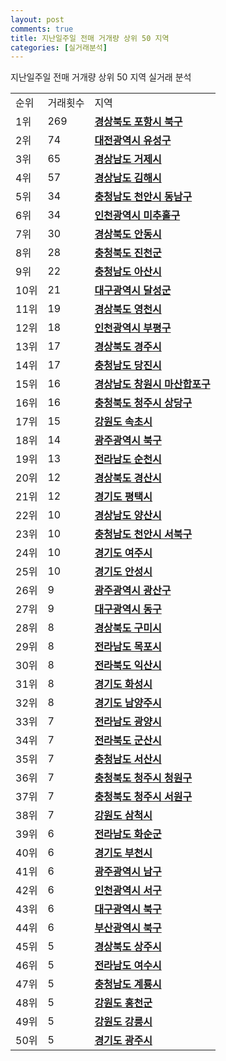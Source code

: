 ```yaml
---
layout: post
comments: true
title: 지난일주일 전매 거개량 상위 50 지역
categories: [실거래분석]
---
```


지난일주일 전매 거개량 상위 50 지역 실거래 분석

<table>
  <tr>
    <td>순위</td>
    <td>거래횟수</td>
    <td>지역</td>
  </tr>

  <tr>
    <td>1위</td>
    <td>269</td>
    <td colspan="4" style="font-weight: bold;"><a href="/실거래가/2021/06/15/47113.html">경상북도 포항시 북구 </a></td>
  </tr>

  <tr>
    <td>2위</td>
    <td>74</td>
    <td colspan="4" style="font-weight: bold;"><a href="/실거래가/2021/06/15/30200.html">대전광역시 유성구 </a></td>
  </tr>

  <tr>
    <td>3위</td>
    <td>65</td>
    <td colspan="4" style="font-weight: bold;"><a href="/실거래가/2021/06/15/48310.html">경상남도 거제시 </a></td>
  </tr>

  <tr>
    <td>4위</td>
    <td>57</td>
    <td colspan="4" style="font-weight: bold;"><a href="/실거래가/2021/06/15/48250.html">경상남도 김해시 </a></td>
  </tr>

  <tr>
    <td>5위</td>
    <td>34</td>
    <td colspan="4" style="font-weight: bold;"><a href="/실거래가/2021/06/15/44131.html">충청남도 천안시 동남구 </a></td>
  </tr>

  <tr>
    <td>6위</td>
    <td>34</td>
    <td colspan="4" style="font-weight: bold;"><a href="/실거래가/2021/06/15/28177.html">인천광역시 미추홀구 </a></td>
  </tr>

  <tr>
    <td>7위</td>
    <td>30</td>
    <td colspan="4" style="font-weight: bold;"><a href="/실거래가/2021/06/15/47170.html">경상북도 안동시 </a></td>
  </tr>

  <tr>
    <td>8위</td>
    <td>28</td>
    <td colspan="4" style="font-weight: bold;"><a href="/실거래가/2021/06/15/43750.html">충청북도 진천군 </a></td>
  </tr>

  <tr>
    <td>9위</td>
    <td>22</td>
    <td colspan="4" style="font-weight: bold;"><a href="/실거래가/2021/06/15/44200.html">충청남도 아산시 </a></td>
  </tr>

  <tr>
    <td>10위</td>
    <td>21</td>
    <td colspan="4" style="font-weight: bold;"><a href="/실거래가/2021/06/15/27710.html">대구광역시 달성군 </a></td>
  </tr>

  <tr>
    <td>11위</td>
    <td>19</td>
    <td colspan="4" style="font-weight: bold;"><a href="/실거래가/2021/06/15/47230.html">경상북도 영천시 </a></td>
  </tr>

  <tr>
    <td>12위</td>
    <td>18</td>
    <td colspan="4" style="font-weight: bold;"><a href="/실거래가/2021/06/15/28237.html">인천광역시 부평구 </a></td>
  </tr>

  <tr>
    <td>13위</td>
    <td>17</td>
    <td colspan="4" style="font-weight: bold;"><a href="/실거래가/2021/06/15/47130.html">경상북도 경주시 </a></td>
  </tr>

  <tr>
    <td>14위</td>
    <td>17</td>
    <td colspan="4" style="font-weight: bold;"><a href="/실거래가/2021/06/15/44270.html">충청남도 당진시 </a></td>
  </tr>

  <tr>
    <td>15위</td>
    <td>16</td>
    <td colspan="4" style="font-weight: bold;"><a href="/실거래가/2021/06/15/48125.html">경상남도 창원시 마산합포구 </a></td>
  </tr>

  <tr>
    <td>16위</td>
    <td>16</td>
    <td colspan="4" style="font-weight: bold;"><a href="/실거래가/2021/06/15/43111.html">충청북도 청주시 상당구 </a></td>
  </tr>

  <tr>
    <td>17위</td>
    <td>15</td>
    <td colspan="4" style="font-weight: bold;"><a href="/실거래가/2021/06/15/42210.html">강원도 속초시 </a></td>
  </tr>

  <tr>
    <td>18위</td>
    <td>14</td>
    <td colspan="4" style="font-weight: bold;"><a href="/실거래가/2021/06/15/29170.html">광주광역시 북구 </a></td>
  </tr>

  <tr>
    <td>19위</td>
    <td>13</td>
    <td colspan="4" style="font-weight: bold;"><a href="/실거래가/2021/06/15/46150.html">전라남도 순천시 </a></td>
  </tr>

  <tr>
    <td>20위</td>
    <td>12</td>
    <td colspan="4" style="font-weight: bold;"><a href="/실거래가/2021/06/15/47290.html">경상북도 경산시 </a></td>
  </tr>

  <tr>
    <td>21위</td>
    <td>12</td>
    <td colspan="4" style="font-weight: bold;"><a href="/실거래가/2021/06/15/41220.html">경기도 평택시 </a></td>
  </tr>

  <tr>
    <td>22위</td>
    <td>10</td>
    <td colspan="4" style="font-weight: bold;"><a href="/실거래가/2021/06/15/48330.html">경상남도 양산시 </a></td>
  </tr>

  <tr>
    <td>23위</td>
    <td>10</td>
    <td colspan="4" style="font-weight: bold;"><a href="/실거래가/2021/06/15/44133.html">충청남도 천안시 서북구 </a></td>
  </tr>

  <tr>
    <td>24위</td>
    <td>10</td>
    <td colspan="4" style="font-weight: bold;"><a href="/실거래가/2021/06/15/41670.html">경기도 여주시 </a></td>
  </tr>

  <tr>
    <td>25위</td>
    <td>10</td>
    <td colspan="4" style="font-weight: bold;"><a href="/실거래가/2021/06/15/41550.html">경기도 안성시 </a></td>
  </tr>

  <tr>
    <td>26위</td>
    <td>9</td>
    <td colspan="4" style="font-weight: bold;"><a href="/실거래가/2021/06/15/29200.html">광주광역시 광산구 </a></td>
  </tr>

  <tr>
    <td>27위</td>
    <td>9</td>
    <td colspan="4" style="font-weight: bold;"><a href="/실거래가/2021/06/15/27140.html">대구광역시 동구 </a></td>
  </tr>

  <tr>
    <td>28위</td>
    <td>8</td>
    <td colspan="4" style="font-weight: bold;"><a href="/실거래가/2021/06/15/47190.html">경상북도 구미시 </a></td>
  </tr>

  <tr>
    <td>29위</td>
    <td>8</td>
    <td colspan="4" style="font-weight: bold;"><a href="/실거래가/2021/06/15/46110.html">전라남도 목포시 </a></td>
  </tr>

  <tr>
    <td>30위</td>
    <td>8</td>
    <td colspan="4" style="font-weight: bold;"><a href="/실거래가/2021/06/15/45140.html">전라북도 익산시 </a></td>
  </tr>

  <tr>
    <td>31위</td>
    <td>8</td>
    <td colspan="4" style="font-weight: bold;"><a href="/실거래가/2021/06/15/41590.html">경기도 화성시 </a></td>
  </tr>

  <tr>
    <td>32위</td>
    <td>8</td>
    <td colspan="4" style="font-weight: bold;"><a href="/실거래가/2021/06/15/41360.html">경기도 남양주시 </a></td>
  </tr>

  <tr>
    <td>33위</td>
    <td>7</td>
    <td colspan="4" style="font-weight: bold;"><a href="/실거래가/2021/06/15/46230.html">전라남도 광양시 </a></td>
  </tr>

  <tr>
    <td>34위</td>
    <td>7</td>
    <td colspan="4" style="font-weight: bold;"><a href="/실거래가/2021/06/15/45130.html">전라북도 군산시 </a></td>
  </tr>

  <tr>
    <td>35위</td>
    <td>7</td>
    <td colspan="4" style="font-weight: bold;"><a href="/실거래가/2021/06/15/44210.html">충청남도 서산시 </a></td>
  </tr>

  <tr>
    <td>36위</td>
    <td>7</td>
    <td colspan="4" style="font-weight: bold;"><a href="/실거래가/2021/06/15/43114.html">충청북도 청주시 청원구 </a></td>
  </tr>

  <tr>
    <td>37위</td>
    <td>7</td>
    <td colspan="4" style="font-weight: bold;"><a href="/실거래가/2021/06/15/43112.html">충청북도 청주시 서원구 </a></td>
  </tr>

  <tr>
    <td>38위</td>
    <td>7</td>
    <td colspan="4" style="font-weight: bold;"><a href="/실거래가/2021/06/15/42230.html">강원도 삼척시 </a></td>
  </tr>

  <tr>
    <td>39위</td>
    <td>6</td>
    <td colspan="4" style="font-weight: bold;"><a href="/실거래가/2021/06/15/46790.html">전라남도 화순군 </a></td>
  </tr>

  <tr>
    <td>40위</td>
    <td>6</td>
    <td colspan="4" style="font-weight: bold;"><a href="/실거래가/2021/06/15/41190.html">경기도 부천시 </a></td>
  </tr>

  <tr>
    <td>41위</td>
    <td>6</td>
    <td colspan="4" style="font-weight: bold;"><a href="/실거래가/2021/06/15/29155.html">광주광역시 남구 </a></td>
  </tr>

  <tr>
    <td>42위</td>
    <td>6</td>
    <td colspan="4" style="font-weight: bold;"><a href="/실거래가/2021/06/15/28260.html">인천광역시 서구 </a></td>
  </tr>

  <tr>
    <td>43위</td>
    <td>6</td>
    <td colspan="4" style="font-weight: bold;"><a href="/실거래가/2021/06/15/27230.html">대구광역시 북구 </a></td>
  </tr>

  <tr>
    <td>44위</td>
    <td>6</td>
    <td colspan="4" style="font-weight: bold;"><a href="/실거래가/2021/06/15/26320.html">부산광역시 북구 </a></td>
  </tr>

  <tr>
    <td>45위</td>
    <td>5</td>
    <td colspan="4" style="font-weight: bold;"><a href="/실거래가/2021/06/15/47250.html">경상북도 상주시 </a></td>
  </tr>

  <tr>
    <td>46위</td>
    <td>5</td>
    <td colspan="4" style="font-weight: bold;"><a href="/실거래가/2021/06/15/46130.html">전라남도 여수시 </a></td>
  </tr>

  <tr>
    <td>47위</td>
    <td>5</td>
    <td colspan="4" style="font-weight: bold;"><a href="/실거래가/2021/06/15/44250.html">충청남도 계룡시 </a></td>
  </tr>

  <tr>
    <td>48위</td>
    <td>5</td>
    <td colspan="4" style="font-weight: bold;"><a href="/실거래가/2021/06/15/42720.html">강원도 홍천군 </a></td>
  </tr>

  <tr>
    <td>49위</td>
    <td>5</td>
    <td colspan="4" style="font-weight: bold;"><a href="/실거래가/2021/06/15/42150.html">강원도 강릉시 </a></td>
  </tr>

  <tr>
    <td>50위</td>
    <td>5</td>
    <td colspan="4" style="font-weight: bold;"><a href="/실거래가/2021/06/15/41610.html">경기도 광주시 </a></td>
  </tr>

</table>
